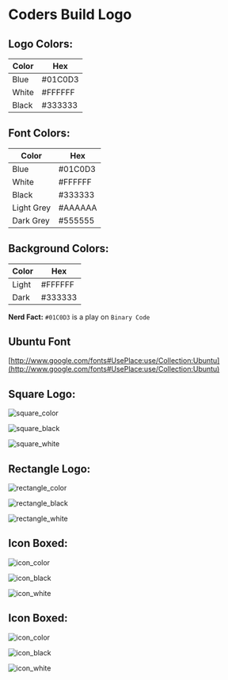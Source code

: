 Coders Build Logo
============

Logo Colors:
---

| Color | Hex     |
|-------|---------|
| Blue  | #01C0D3 |
| White | #FFFFFF |
| Black | #333333 |

Font Colors:
---

| Color       | Hex     |
|-------------|---------|
| Blue        | #01C0D3 |
| White       | #FFFFFF |
| Black       | #333333 |
| Light Grey  | #AAAAAA |
| Dark Grey   | #555555 |

Background Colors:
---

| Color | Hex     |
|-------|---------|
| Light | #FFFFFF |
| Dark  | #333333 |


__Nerd Fact:__ `#01C0D3` is a play on `Binary Code`

Ubuntu Font
---
[http://www.google.com/fonts#UsePlace:use/Collection:Ubuntu](http://www.google.com/fonts#UsePlace:use/Collection:Ubuntu)

Square Logo:
---
![square_color](https://raw.githubusercontent.com/codersbuild/logo/master/art/logo-square/exports/logo-color.png "square_color")

![square_black](https://raw.githubusercontent.com/codersbuild/logo/master/art/logo-square/exports/logo-black.png "square_black")

![square_white](https://raw.githubusercontent.com/codersbuild/logo/master/art/logo-square/exports/logo-white.png "square_white")

Rectangle Logo:
---
![rectangle_color](https://raw.githubusercontent.com/codersbuild/logo/master/art/logo-rectangle/exports/logo-color.png "rectangle_color")

![rectangle_black](https://raw.githubusercontent.com/codersbuild/logo/master/art/logo-rectangle/exports/logo-black.png "rectangle_black")

![rectangle_white](https://raw.githubusercontent.com/codersbuild/logo/master/art/logo-rectangle/exports/logo-white.png "rectangle_white")

Icon Boxed:
---
![icon_color](https://raw.githubusercontent.com/codersbuild/logo/master/art/icon-box/exports/icon-color.png "icon_color")

![icon_black](https://raw.githubusercontent.com/codersbuild/logo/master/art/icon-box/exports/icon-black.png "icon_black")

![icon_white](https://raw.githubusercontent.com/codersbuild/logo/master/art/icon-box/exports/icon-white.png "icon_white")

Icon Boxed:
---
![icon_color](https://raw.githubusercontent.com/codersbuild/logo/master/art/icon/exports/icon-color.png "icon_color")

![icon_black](https://raw.githubusercontent.com/codersbuild/logo/master/art/icon/exports/icon-black.png "icon_black")

![icon_white](https://raw.githubusercontent.com/codersbuild/logo/master/art/icon/exports/icon-white.png "icon_white")
